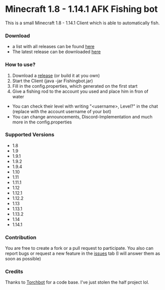 Minecraft 1.8 - 1.14.1 AFK Fishing bot
==============

This is a small Minecraft 1.8 - 1.14.1 Client which is able to automatically fish.

### Download
* a list with all releases can be found [here](https://github.com/MrKinau/FishingBot/releases)
* The latest release can be downloaded [here](https://github.com/MrKinau/FishingBot/releases/latest)

### How to use?
1. Download a [release](https://github.com/MrKinau/FishingBot/releases) (or build it at you own)
2. Start the Client (java -jar Fishingbot.jar)
3. Fill in the config.properties, which generated on the first start
4. Give a fishing rod to the account you used and place him in fron of water

* You can check their level with writing "\<username\>, Level?" in the chat (replace <username> with the account username of your bot)
* You can change announcements, Discord-Implementation and much more in the config.properties

### Supported Versions
* 1.8
* 1.9
* 1.9.1
* 1.9.2
* 1.9.4
* 1.10
* 1.11
* 1.11.1
* 1.12
* 1.12.1
* 1.12.2
* 1.13
* 1.13.1
* 1.13.2
* 1.14
* 1.14.1

### Contribution
You are free to create a fork or a pull request to participate. You also can report bugs or request a new feature in the [issues](https://github.com/MrKinau/FishingBot/issues) tab (I will answer them as soon as possible)

### Credits
Thanks to [Torchbot](https://github.com/woder/TorchBot) for a code base. I've just stolen the half project lol.

